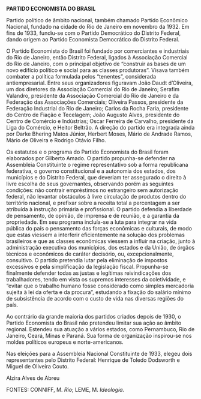**PARTIDO ECONOMISTA DO BRASIL**

Partido político de âmbito nacional, também chamado Partido Econômico
Nacional, fundado na cidade do Rio de Janeiro em novembro da 1932. Em
fins de 1933, fundiu-se com o Partido Democrático do Distrito Federal,
dando origem ao Partido Economista Democrático do Distrito Federal.

O Partido Economista do Brasil foi fundado por comerciantes e
industriais do Rio de Janeiro, então Distrito Federal, ligados à
Associação Comercial do Rio de Janeiro, com o principal objetivo de
“construir as bases de um novo edifício político e social para as
classes produtoras”. Visava também combater a política formulada pelos
“tenentes”, considerada antiempresarial. Entre seus organizadores
figuravam João Daudt d’Oliveira, um dos diretores da Associação
Comercial do Rio de Janeiro; Serafim Valandro, presidente da Associação
Comercial do Rio de Janeiro e da Federação das Associações Comerciais;
Oliveira Passos, presidente da Federação Industrial do Rio de Janeiro;
Carlos da Rocha Faria, presidente do Centro de Fiação e Tecelagem; João
Augusto Alves, presidente do Centro de Comércio e Indústrias; Oscar
Ferreira de Carvalho, presidente da Liga do Comércio, e Heitor Beltrão.
A direção do partido era integrada ainda por Darke Bhering Matos Júnior,
Herbert Moses, Mário de Andrade Ramos, Mário de Oliveira e Rodrigo
Otávio Filho.

Os estatutos e o programa do Partido Economista do Brasil foram
elaborados por Gilberto Amado. O partido propunha-se defender na
Assembleia Constituinte o regime representativo sob a forma republicana
federativa, o governo constitucional e a autonomia dos estados, dos
municípios e do Distrito Federal, que deveriam ter assegurado o direito
à livre escolha de seus governantes, observando porém as seguintes
condições: não contrair empréstimos no estrangeiro sem autorização
federal, não levantar obstáculos à livre circulação de produtos dentro
do território nacional, e prefixar sobre a receita total a percentagem a
ser atribuída à instrução primária e profissional. O partido defendia a
liberdade de pensamento, de opinião, de imprensa e de reunião, e a
garantia da propriedade. Em seu programa incluía-se a luta para integrar
na vida pública do país o pensamento das forças econômicas e culturais,
de modo que estas viessem a interferir eficientemente na solução dos
problemas brasileiros e que as classes econômicas viessem a influir na
criação, junto à administração executiva dos municípios, dos estados e
da União, de órgãos técnicos e econômicos de caráter decisório, ou,
excepcionalmente, consultivo. O partido pretendia lutar pela eliminação
de impostos excessivos e pela simplificação da legislação fiscal.
Propunha-se finalmente defender todas as justas e legítimas
reivindicações dos trabalhadores, tendo em vista os supremos interesses
da coletividade, e “evitar que o trabalho humano fosse considerado como
simples mercadoria sujeita à lei da oferta e da procura”, estudando a
fixação do salário mínimo de subsistência de acordo com o custo de vida
nas diversas regiões do país.

Ao contrário da grande maioria dos partidos criados depois de 1930, o
Partido Economista do Brasil não pretendeu limitar sua ação ao âmbito
regional. Estendeu sua atuação a vários estados, como Pernambuco, Rio de
Janeiro, Ceará, Minas e Paraná. Sua forma de organização inspirou-se nos
moldes políticos europeus e norte-americanos.

Nas eleições para a Assembleia Nacional Constituinte de 1933, elegeu
dois representantes pelo Distrito Federal: Henrique de Toledo Dodsworth
e Miguel de Oliveira Couto.

Alzira Alves de Abreu

FONTES: CONNIFF, M. *Rio*; LEME, M. *Ideologia*.

